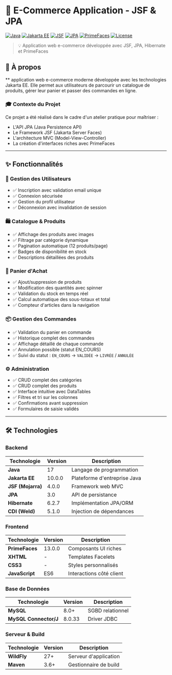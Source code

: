 # 🛒 E-Commerce Application - JSF & JPA

[![Java](https://img.shields.io/badge/Java-17-orange.svg)](https://www.oracle.com/java/)
[![Jakarta EE](https://img.shields.io/badge/Jakarta%20EE-10-blue.svg)](https://jakarta.ee/)
[![JSF](https://img.shields.io/badge/JSF-4.0-green.svg)](https://jakarta.ee/specifications/faces/)
[![JPA](https://img.shields.io/badge/JPA-3.0-red.svg)](https://jakarta.ee/specifications/persistence/)
[![PrimeFaces](https://img.shields.io/badge/PrimeFaces-13.0-yellow.svg)](https://www.primefaces.org/)
[![License](https://img.shields.io/badge/License-MIT-lightgrey.svg)](LICENSE)

> 💡 Application web e-commerce  développée avec JSF, JPA, Hibernate et PrimeFaces


## 🎯 À propos

** application web e-commerce moderne développée avec les technologies Jakarta EE. Elle permet aux utilisateurs de parcourir un catalogue de produits, gérer leur panier et passer des commandes en ligne.

### 🎓 Contexte du Projet
Ce projet a été réalisé dans le cadre d'un atelier pratique pour maîtriser :
- L'API JPA (Java Persistence API)
- Le Framework JSF (Jakarta Server Faces)
- L'architecture MVC (Model-View-Controller)
- La création d'interfaces riches avec PrimeFaces

---

## ✨ Fonctionnalités

### 👤 Gestion des Utilisateurs
- ✅ Inscription avec validation email unique
- ✅ Connexion sécurisée
- ✅ Gestion du profil utilisateur
- ✅ Déconnexion avec invalidation de session

### 🛍️ Catalogue & Produits
- ✅ Affichage des produits avec images
- ✅ Filtrage par catégorie dynamique
- ✅ Pagination automatique (12 produits/page)
- ✅ Badges de disponibilité en stock
- ✅ Descriptions détaillées des produits

### 🛒 Panier d'Achat
- ✅ Ajout/suppression de produits
- ✅ Modification des quantités avec spinner
- ✅ Validation du stock en temps réel
- ✅ Calcul automatique des sous-totaux et total
- ✅ Compteur d'articles dans la navigation

### 📦 Gestion des Commandes
- ✅ Validation du panier en commande
- ✅ Historique complet des commandes
- ✅ Affichage détaillé de chaque commande
- ✅ Annulation possible (statut EN_COURS)
- ✅ Suivi du statut : `EN_COURS` → `VALIDÉE` → `LIVRÉE` / `ANNULÉE`

### ⚙️ Administration
- ✅ CRUD complet des catégories
- ✅ CRUD complet des produits
- ✅ Interface intuitive avec DataTables
- ✅ Filtres et tri sur les colonnes
- ✅ Confirmations avant suppression
- ✅ Formulaires de saisie validés

---

## 🛠️ Technologies

### Backend
| Technologie | Version | Description |
|-------------|---------|-------------|
| **Java** | 17 | Langage de programmation |
| **Jakarta EE** | 10.0.0 | Plateforme d'entreprise Java |
| **JSF (Mojarra)** | 4.0.0 | Framework web MVC |
| **JPA** | 3.0 | API de persistance |
| **Hibernate** | 6.2.7 | Implémentation JPA/ORM |
| **CDI (Weld)** | 5.1.0 | Injection de dépendances |

### Frontend
| Technologie | Version | Description |
|-------------|---------|-------------|
| **PrimeFaces** | 13.0.0 | Composants UI riches |
| **XHTML** | - | Templates Facelets |
| **CSS3** | - | Styles personnalisés |
| **JavaScript** | ES6 | Interactions côté client |

### Base de Données
| Technologie | Version | Description |
|-------------|---------|-------------|
| **MySQL** | 8.0+ | SGBD relationnel |
| **MySQL Connector/J** | 8.0.33 | Driver JDBC |

### Serveur & Build
| Technologie | Version | Description |
|-------------|---------|-------------|
| **WildFly** | 27+ | Serveur d'application |
| **Maven** | 3.6+ | Gestionnaire de build |

